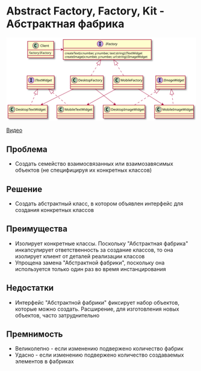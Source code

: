 # Abstract Factory, Factory, Kit - Абстрактная фабрика

![](uml.svg)

[Видео](https://youtu.be/dYNvK04q77w)

## Проблема
* Создать семейство взаимосвязанных или взаимозавясимых объектов (не специфицируя их конкретных классов)
    
## Решение
* Создать абстрактный класс, в котором объявлен интерфейс для создания конкретных классов
    
## Преимущества 
* Изолирует конкретные классы. Поскольку "Абстрактная фабрика" инкапсулирует ответственность за создание классов,
    то она изолирует клиент от деталей реализации классов
* Упрощена замена "Абстрактной фабрики", поскольку она используется только один раз во время инстанцирования

## Недостатки
* Интерфейс "Абстрактной фабрики" фиксирует набор объектов, которые можно создать. Расширение,
    для изготовления новых объектов, часто затруднительно
    
## Премнимость
* Великолепно - если изменению подвержено количество фабрик
* Удасно - если изменению подвержено количество создаваемых элементов в фабриках